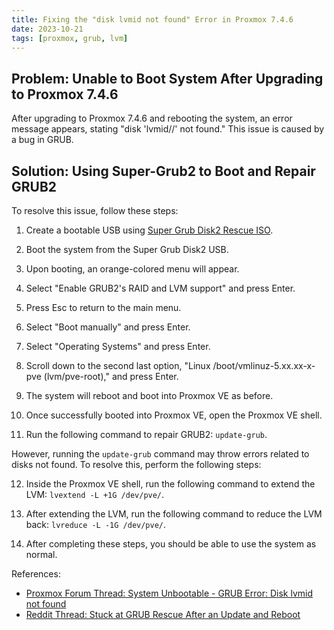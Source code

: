 ```yaml
---
title: Fixing the "disk lvmid not found" Error in Proxmox 7.4.6
date: 2023-10-21
tags: [proxmox, grub, lvm]
---
```


## Problem: Unable to Boot System After Upgrading to Proxmox 7.4.6

After upgrading to Proxmox 7.4.6 and rebooting the system, an error message appears, stating "disk 'lvmid/<PVID>/<LVID>' not found." This issue is caused by a bug in GRUB.

## Solution: Using Super-Grub2 to Boot and Repair GRUB2

To resolve this issue, follow these steps:

1. Create a bootable USB using [Super Grub Disk2 Rescue ISO](https://www.supergrubdisk.org/).

2. Boot the system from the Super Grub Disk2 USB.

3. Upon booting, an orange-colored menu will appear.

4. Select "Enable GRUB2's RAID and LVM support" and press Enter.

5. Press Esc to return to the main menu.

6. Select "Boot manually" and press Enter.

7. Select "Operating Systems" and press Enter.

8. Scroll down to the second last option, "Linux /boot/vmlinuz-5.xx.xx-x-pve (lvm/pve-root)," and press Enter.

9. The system will reboot and boot into Proxmox VE as before.

10. Once successfully booted into Proxmox VE, open the Proxmox VE shell.

11. Run the following command to repair GRUB2: `update-grub`.

However, running the `update-grub` command may throw errors related to disks not found. To resolve this, perform the following steps:

12. Inside the Proxmox VE shell, run the following command to extend the LVM: `lvextend -L +1G /dev/pve/`.

13. After extending the LVM, run the following command to reduce the LVM back: `lvreduce -L -1G /dev/pve/`.

14. After completing these steps, you should be able to use the system as normal.

References:
- [Proxmox Forum Thread: System Unbootable - GRUB Error: Disk lvmid not found](https://forum.proxmox.com/threads/system-unbootable-grub-error-disk-lvmid-not-found.98761/post-534701)
- [Reddit Thread: Stuck at GRUB Rescue After an Update and Reboot](https://www.reddit.com/r/Proxmox/comments/vy33ho/stuck_at_grub_rescue_after_an_update_and_reboot/)